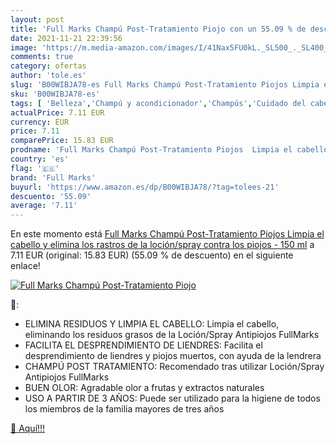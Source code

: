 ```yaml
---
layout: post
title: 'Full Marks Champú Post-Tratamiento Piojo con un 55.09 % de descuento'
date: 2021-11-21 22:39:56
image: 'https://m.media-amazon.com/images/I/41Nax5FU0kL._SL500_._SL400_.jpg'
comments: true
category: ofertas
author: 'tole.es'
slug: 'B00WIBJA78-es Full Marks Champú Post-Tratamiento Piojos Limpia el...'
sku: 'B00WIBJA78-es'
tags: [ 'Belleza','Champú y acondicionador','Champús','Cuidado del cabello','champú','full marks', ]
actualPrice: 7.11 EUR
currency: EUR
price: 7.11
comparePrice: 15.83 EUR
prodname: 'Full Marks Champú Post-Tratamiento Piojos  Limpia el cabello y elimina los rastros de la loción/spray contra los piojos - 150 ml'
country: 'es'
flag: '🇪🇸'
brand: 'Full Marks'
buyurl: 'https://www.amazon.es/dp/B00WIBJA78/?tag=tolees-21'
descuento: '55.09'
average: '7.11'
---
```


En este momento está [Full Marks Champú Post-Tratamiento Piojos  Limpia el cabello y elimina los rastros de la loción/spray contra los piojos - 150 ml](https://www.amazon.es/dp/B00WIBJA78/?tag=tolees-21) a 7.11 EUR (original: 15.83 EUR) (55.09 %  de descuento) en el siguiente enlace!

[![Full Marks Champú Post-Tratamiento Piojo](https://m.media-amazon.com/images/I/41Nax5FU0kL._SL500_._SL400_.jpg)](https://www.amazon.es/dp/B00WIBJA78/?tag=tolees-21)

🔎:

- ELIMINA RESIDUOS Y LIMPIA EL CABELLO: Limpia el cabello, eliminando los residuos grasos de la Loción/Spray Antipiojos FullMarks
- FACILITA EL DESPRENDIMIENTO DE LIENDRES: Facilita el desprendimiento de liendres y piojos muertos, con ayuda de la lendrera
- CHAMPÚ POST TRATAMIENTO: Recomendado tras utilizar Loción/Spray Antipiojos FullMarks
- BUEN OLOR: Agradable olor a frutas y extractos naturales
- USO A PARTIR DE 3 AÑOS: Puede ser utilizado para la higiene de todos los miembros de la familia mayores de tres años

[🛒 Aquí!!!](https://www.amazon.es/dp/B00WIBJA78/?tag=tolees-21)
